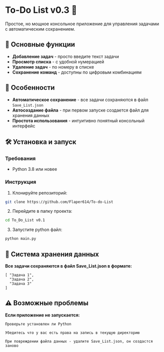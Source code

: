 # To-Do List v0.3 🚀

Простое, но мощное консольное приложение для управления задачами с автоматическим сохранением.

## 📝 Основные функции

- **Добавление задач** - просто введите текст задачи
- **Просмотр списка** - с удобной нумерацией
- **Удаление задач** - по номеру в списке
- **Сохранение команд** - доступны по цифровым комбинациям

## 🌟 Особенности

- **Автоматическое сохранение** - все задачи сохраняются в файл `Save_List.json`
- **Автосоздание файла** - при первом запуске создается файл для хранения данных
- **Простота использования** - интуитивно понятный консольный интерфейс

## 🛠️ Установка и запуск

### Требования
- Python 3.8 или новее

### Инструкция
1. Клонируйте репозиторий:
```bash
git clone https://github.com/Flaper614/To-do-List
```
2. Перейдите в папку проекта:
```bash
cd To_Do_List v0.1
```

3. Запустите python файл:
```bash
python main.py
```

## 📂 Система хранения данных

**Все задачи сохраняются в файл Save_List.json в формате:**

    [ "Задача 1",
      "Задача 2",
      "Задача 3"
    ]
     

## ⚠️ Возможные проблемы

**Если приложение не запускается:**

    Проверьте установлен ли Python

    Убедитесь что у вас есть права на запись в текущую директорию

    При повреждении файла данных - удалите Save_List.json, он создастся заново